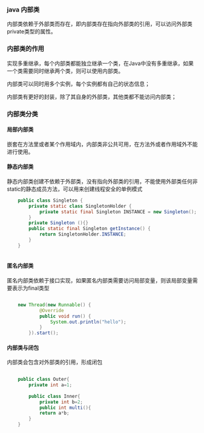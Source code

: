 ### java 内部类

内部类依赖于外部类而存在，即内部类存在指向外部类的引用，可以访问外部类private类型的属性。


### 内部类的作用

实现多重继承，每个内部类都能独立继承一个类，在Java中没有多重继承，如果一个类需要同时继承两个类，则可以使用内部类。

内部类可以同时用多个实例，每个实例都有自己的状态信息；

内部类有更好的封装，除了其自身的外部类，其他类都不能访问内部类；


### 内部类分类

#### 局部内部类

嵌套在方法里或者某个作用域内，内部类非公共可用，在方法外或者作用域外不能进行使用。

#### 静态内部类

静态内部类创建不依赖于外部类，没有指向外部类的引用，不能使用外部类任何非static的静态成员方法，可以用来创建线程安全的单例模式

 
```java
    public class Singleton {  
        private static class SingletonHolder {  
            private static final Singleton INSTANCE = new Singleton();  
        }  
        private Singleton (){}  
        public static final Singleton getInstance() {  
            return SingletonHolder.INSTANCE; 
        }  
    }
 
```   

#### 匿名内部类

匿名内部类依赖于接口实现，如果匿名内部类需要访问局部变量，则该局部变量需要表示为final类型

```java

    new Thread(new Runnable() {
            @Override
            public void run() {
                System.out.println("hello");
            }
        }).start();


```


#### 内部类与闭包

内部类会包含对外部类的引用，形成闭包

```java
        
    public class Outer{
        private int a=1;
        
        public class Inner{
            private int b=2;
            public int multi(){
            return a*b;
        }
    }
        

```


